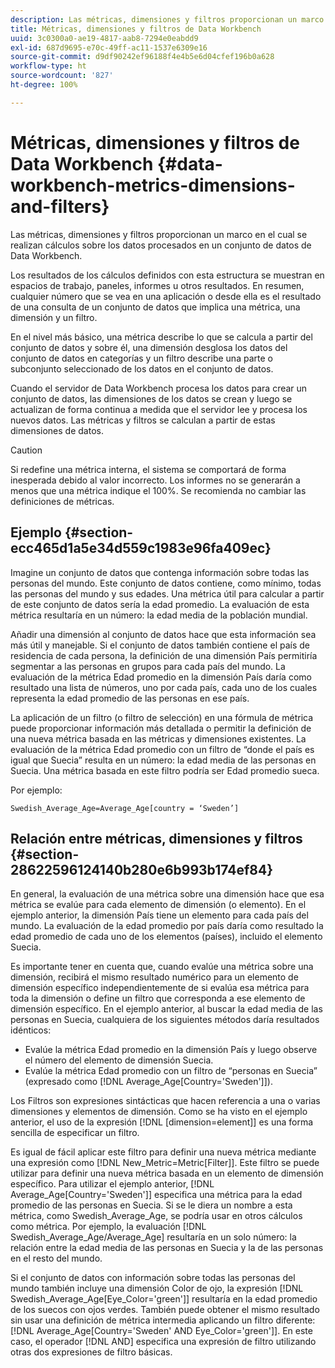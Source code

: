 ```yaml
---
description: Las métricas, dimensiones y filtros proporcionan un marco en el cual se realizan cálculos sobre los datos procesados en un conjunto de datos de Data Workbench.
title: Métricas, dimensiones y filtros de Data Workbench
uuid: 3c0300a0-ae19-4817-aab8-7294e0eabdd9
exl-id: 687d9695-e70c-49ff-ac11-1537e6309e16
source-git-commit: d9df90242ef96188f4e4b5e6d04cfef196b0a628
workflow-type: ht
source-wordcount: '827'
ht-degree: 100%

---
```


# Métricas, dimensiones y filtros de Data Workbench {#data-workbench-metrics-dimensions-and-filters}

Las métricas, dimensiones y filtros proporcionan un marco en el cual se realizan cálculos sobre los datos procesados en un conjunto de datos de Data Workbench.

Los resultados de los cálculos definidos con esta estructura se muestran en espacios de trabajo, paneles, informes u otros resultados. En resumen, cualquier número que se vea en una aplicación o desde ella es el resultado de una consulta de un conjunto de datos que implica una métrica, una dimensión y un filtro.

En el nivel más básico, una métrica describe lo que se calcula a partir del conjunto de datos y sobre él, una dimensión desglosa los datos del conjunto de datos en categorías y un filtro describe una parte o subconjunto seleccionado de los datos en el conjunto de datos.

Cuando el servidor de Data Workbench procesa los datos para crear un conjunto de datos, las dimensiones de los datos se crean y luego se actualizan de forma continua a medida que el servidor lee y procesa los nuevos datos. Las métricas y filtros se calculan a partir de estas dimensiones de datos.

>[!CAUTION]
>
>Si redefine una métrica interna, el sistema se comportará de forma inesperada debido al valor incorrecto. Los informes no se generarán a menos que una métrica indique el 100%. Se recomienda no cambiar las definiciones de métricas.

## Ejemplo {#section-ecc465d1a5e34d559c1983e96fa409ec}

Imagine un conjunto de datos que contenga información sobre todas las personas del mundo. Este conjunto de datos contiene, como mínimo, todas las personas del mundo y sus edades. Una métrica útil para calcular a partir de este conjunto de datos sería la edad promedio. La evaluación de esta métrica resultaría en un número: la edad media de la población mundial.

Añadir una dimensión al conjunto de datos hace que esta información sea más útil y manejable. Si el conjunto de datos también contiene el país de residencia de cada persona, la definición de una dimensión País permitiría segmentar a las personas en grupos para cada país del mundo. La evaluación de la métrica Edad promedio en la dimensión País daría como resultado una lista de números, uno por cada país, cada uno de los cuales representa la edad promedio de las personas en ese país.

La aplicación de un filtro (o filtro de selección) en una fórmula de métrica puede proporcionar información más detallada o permitir la definición de una nueva métrica basada en las métricas y dimensiones existentes. La evaluación de la métrica Edad promedio con un filtro de “donde el país es igual que Suecia” resulta en un número: la edad media de las personas en Suecia. Una métrica basada en este filtro podría ser Edad promedio sueca.

Por ejemplo:

```
Swedish_Average_Age=Average_Age[country = ‘Sweden’]
```

## Relación entre métricas, dimensiones y filtros {#section-28622596124140b280e6b993b174ef84}

En general, la evaluación de una métrica sobre una dimensión hace que esa métrica se evalúe para cada elemento de dimensión (o elemento). En el ejemplo anterior, la dimensión País tiene un elemento para cada país del mundo. La evaluación de la edad promedio por país daría como resultado la edad promedio de cada uno de los elementos (países), incluido el elemento Suecia.

Es importante tener en cuenta que, cuando evalúe una métrica sobre una dimensión, recibirá el mismo resultado numérico para un elemento de dimensión específico independientemente de si evalúa esa métrica para toda la dimensión o define un filtro que corresponda a ese elemento de dimensión específico. En el ejemplo anterior, al buscar la edad media de las personas en Suecia, cualquiera de los siguientes métodos daría resultados idénticos:

* Evalúe la métrica Edad promedio en la dimensión País y luego observe el número del elemento de dimensión Suecia.
* Evalúe la métrica Edad promedio con un filtro de “personas en Suecia” (expresado como [!DNL Average_Age[Country=&#39;Sweden&#39;]]).

Los Filtros son expresiones sintácticas que hacen referencia a una o varias dimensiones y elementos de dimensión. Como se ha visto en el ejemplo anterior, el uso de la expresión [!DNL [dimension=element]] es una forma sencilla de especificar un filtro.

Es igual de fácil aplicar este filtro para definir una nueva métrica mediante una expresión como [!DNL New_Metric=Metric[Filter]]. Este filtro se puede utilizar para definir una nueva métrica basada en un elemento de dimensión específico. Para utilizar el ejemplo anterior, [!DNL Average_Age[Country=&#39;Sweden&#39;]] especifica una métrica para la edad promedio de las personas en Suecia. Si se le diera un nombre a esta métrica, como Swedish_Average_Age, se podría usar en otros cálculos como métrica. Por ejemplo, la evaluación [!DNL Swedish_Average_Age/Average_Age] resultaría en un solo número: la relación entre la edad media de las personas en Suecia y la de las personas en el resto del mundo.

Si el conjunto de datos con información sobre todas las personas del mundo también incluye una dimensión Color de ojo, la expresión [!DNL Swedish_Average_Age[Eye_Color=&#39;green&#39;]] resultaría en la edad promedio de los suecos con ojos verdes. También puede obtener el mismo resultado sin usar una definición de métrica intermedia aplicando un filtro diferente: [!DNL Average_Age[Country=&#39;Sweden&#39; AND Eye_Color=&#39;green&#39;]]. En este caso, el operador [!DNL AND] especifica una expresión de filtro utilizando otras dos expresiones de filtro básicas.
